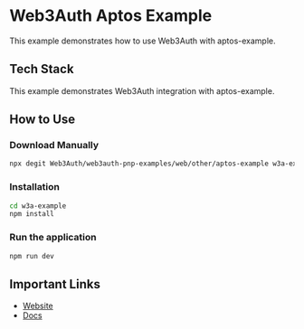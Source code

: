 # Web3Auth Aptos Example

This example demonstrates how to use Web3Auth with aptos-example.

## Tech Stack

This example demonstrates Web3Auth integration with aptos-example.

## How to Use

### Download Manually

```bash
npx degit Web3Auth/web3auth-pnp-examples/web/other/aptos-example w3a-example
```

### Installation

```bash
cd w3a-example
npm install
```

### Run the application

```bash
npm run dev
```

## Important Links

- [Website](https://web3auth.io)
- [Docs](https://web3auth.io/docs)
